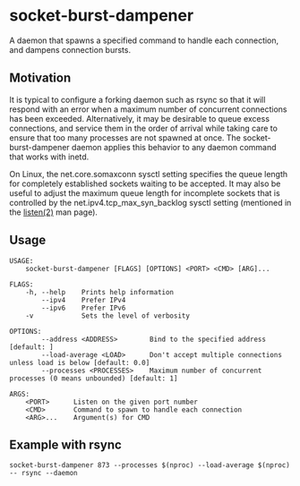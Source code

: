 # socket-burst-dampener

A daemon that spawns a specified command to handle each connection, and
dampens connection bursts.

## Motivation
It is typical to configure a forking daemon such as rsync so that it
will respond with an error when a maximum number of concurrent
connections has been exceeded. Alternatively, it may be desirable to
queue excess connections, and service them in the order of arrival
while taking care to ensure that too many processes are not spawned at
once. The socket-burst-dampener daemon applies this behavior to any
daemon command that works with inetd.

On Linux, the net.core.somaxconn sysctl setting specifies the queue
length for completely established sockets waiting to be accepted.
It may also be useful to adjust the maximum queue length for incomplete
sockets that is controlled by the net.ipv4.tcp_max_syn_backlog sysctl
setting (mentioned in the
[listen(2)](http://man7.org/linux/man-pages/man2/listen.2.html) man page).

## Usage
```
USAGE:
    socket-burst-dampener [FLAGS] [OPTIONS] <PORT> <CMD> [ARG]...

FLAGS:
    -h, --help    Prints help information
        --ipv4    Prefer IPv4
        --ipv6    Prefer IPv6
    -v            Sets the level of verbosity

OPTIONS:
        --address <ADDRESS>        Bind to the specified address [default: ]
        --load-average <LOAD>      Don't accept multiple connections unless load is below [default: 0.0]
        --processes <PROCESSES>    Maximum number of concurrent processes (0 means unbounded) [default: 1]

ARGS:
    <PORT>      Listen on the given port number
    <CMD>       Command to spawn to handle each connection
    <ARG>...    Argument(s) for CMD
```
## Example with rsync
```
socket-burst-dampener 873 --processes $(nproc) --load-average $(nproc) -- rsync --daemon
```
